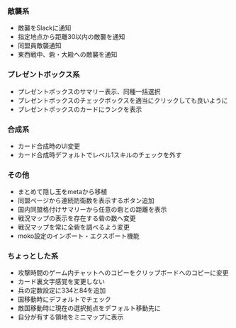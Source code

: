 ### 敵襲系

* 敵襲をSlackに通知
* 指定地点から距離30以内の敵襲を通知
* 同盟員敵襲通知
* 東西戦中、砦・大殿への敵襲を通知


### プレゼントボックス系

* プレゼントボックスのサマリー表示、同種一括選択
* プレゼントボックスのチェックボックスを適当にクリックしても良いように
* プレゼントボックスのカードにランクを表示


### 合成系

* カード合成時のUI変更
* カード合成時デフォルトでレベル1スキルのチェックを外す


### その他

* まとめて隠し玉をmetaから移植
* 同盟ページから連続防衛数を表示するボタン追加
* 国内同盟格付けサマリーから任意の砦との距離を表示
* 戦況マップの表示を存在する砦の数へ変更
* 戦況マップを常に全砦を調べるよう変更
* moko設定のインポート・エクスポート機能


### ちょっとした系

* 攻撃時間のゲーム内チャットへのコピーをクリップボードへのコピーに変更
* カード裏文字感覚を変更しない
* 兵の定数設定に334と84を追加
* 国移動時にデフォルトでチェック
* 敵国移動時に現在の選択拠点をデフォルト移動先に
* 自分が有する領地をミニマップに表示
